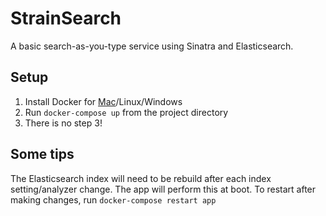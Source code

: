 # StrainSearch

A basic search-as-you-type service using Sinatra and Elasticsearch.

## Setup

1. Install Docker for [Mac](https://download.docker.com/mac/stable/Docker.dmg)/Linux/Windows
2. Run `docker-compose up` from the project directory
3. There is no step 3!

## Some tips
The Elasticsearch index will need to be rebuild after each index setting/analyzer change. The app will perform this at boot. To restart after making changes, run `docker-compose restart app`
